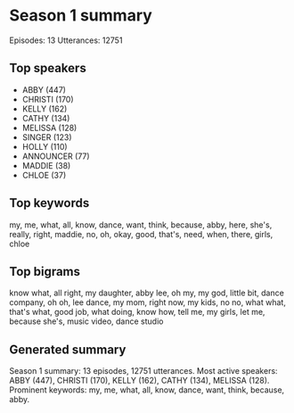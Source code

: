 # Season 1 summary

Episodes: 13
Utterances: 12751

## Top speakers
- ABBY (447)
- CHRISTI (170)
- KELLY (162)
- CATHY (134)
- MELISSA (128)
- SINGER (123)
- HOLLY (110)
- ANNOUNCER (77)
- MADDIE (38)
- CHLOE (37)

## Top keywords
my, me, what, all, know, dance, want, think, because, abby, here, she's, really, right, maddie, no, oh, okay, good, that's, need, when, there, girls, chloe

## Top bigrams
know what, all right, my daughter, abby lee, oh my, my god, little bit, dance company, oh oh, lee dance, my mom, right now, my kids, no no, what what, that's what, good job, what doing, know how, tell me, my girls, let me, because she's, music video, dance studio

## Generated summary
Season 1 summary: 13 episodes, 12751 utterances. Most active speakers: ABBY (447), CHRISTI (170), KELLY (162), CATHY (134), MELISSA (128). Prominent keywords: my, me, what, all, know, dance, want, think, because, abby.
